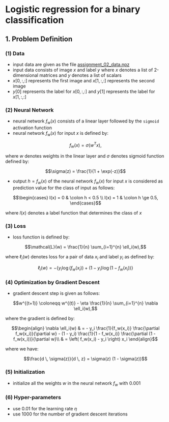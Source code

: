 # Logistic regression for a binary classification

## 1. Problem Definition

### (1) Data

- input data are given as the file [assignment_02_data.npz](https://gitlab.com/cau-class/neural-network/2021-2/assignment/-/blob/main/02/assignment_02_data.npz)
- input data consists of image $`x`$ and label $`y`$ where $`x`$ denotes a list of 2-dimensional matrices and $`y`$ denotes a list of scalars
- $`x[0, :, :]`$ represents the first image and $`x[1, :, :]`$ represents the second image
- $`y[0]`$ represents the label for $`x[0, :, :]`$ and $`y[1]`$ represents the label for $`x[1, :, :]`$ 

### (2) Neural Network

- neural network $`f_w(x)`$ consists of a linear layer followed by the `sigmoid` activation function 
- neural network $`f_w(x)`$ for input $`x`$ is defined by:
```math
f_w(x) = \sigma( w^T x ),
```
where $`w`$ denotes weights in the linear layer and $`\sigma`$ denotes sigmoid function defined by:
```math
\sigma(z) = \frac{1}{1 + \exp(-z)}
```
- output $`h = f_w(x)`$ of the neural network $`f_w(x)`$ for input $`x`$ is considered as prediction value for the class of input as follows:
```math
\begin{cases}
l(x) = 0 & \colon h < 0.5 \\
l(x) = 1 & \colon h \ge 0.5,
\end{cases}
```
where $`l(x)`$ denotes a label function that determines the class of $`x`$

### (3) Loss

- loss function is defined by:
```math
\mathcal{L}(w) = \frac{1}{n} \sum_{i=1}^{n} \ell_i(w),
```
where $`\ell_i(w)`$ denotes loss for a pair of data $`x_i`$ and label $`y_i`$ as defined by:
```math
\ell_i(w) = - \left\{ y_i \log{(f_w(x_i))} + (1 - y_i) \log{(1 - f_w(x_i))} \right\}
```

### (4) Optimization by Gradient Descent

- gradient descent step is given as follows:
```math
w^{(t+1)} \coloneqq w^{(t)} - \eta \frac{1}{n} \sum_{i=1}^{n} \nabla \ell_i(w),
```
where the gradient is defined by:
```math
\begin{align}
\nabla \ell_i(w) & = - y_i \frac{1}{f_w(x_i)} \frac{\partial f_w(x_i)}{\partial w} - (1 - y_i) \frac{1}{1 - f_w(x_i)} \frac{\partial (1 - f_w(x_i))}{\partial w}\\
& = \left( f_w(x_i) - y_i \right) x_i
\end{align}
```
where we have:
```math
\frac{d \, \sigma(z)}{d \, z} = \sigma(z) (1 - \sigma(z))
```

### (5) Initialization

- initialize all the weights $`w`$ in the neural network $`f_w`$ with $`0.001`$

### (6) Hyper-parameters

- use $`0.01`$ for the learning rate $`\eta`$
- use $`1000`$ for the number of gradient descent iterations